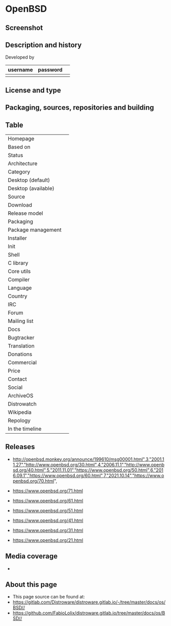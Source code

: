 # OpenBSD

## Screenshot


## Description and history



Developed by

| username | password |  |
|----------|----------|--|
|  |  |  |


## License and type




## Packaging, sources, repositories and building




## Table

|                       |  |
|-----------------------|--|
| Homepage              |  |
| Based on              |  |
| Status                |  |
| Architecture          |  |
| Category              |  |
| Desktop (default)     |  |
| Desktop (available)   |  |
| Source                |  |
| Download              |  |
| Release model         |  |
| Packaging             |  |
| Package management    |  |
| Installer             |  |
| Init                  |  |
| Shell                 |  |
| C library             |  |
| Core utils            |  |
| Compiler              |  |
| Language              |  |
| Country               |  |
| IRC                   |  |
| Forum                 |  |
| Mailing list          |  |
| Docs                  |  |
| Bugtracker            |  |
| Translation           |  |
| Donations             |  |
| Commercial            |  |
| Price                 |  |
| Contact               |  |
| Social                |  |
| ArchiveOS             |  |
| Distrowatch           |  |
| Wikipedia             |  |
| Repology              |  |
| In the timeline       |  |


## Releases



* http://openbsd.monkey.org/announce/199610/msg00001.html",3,"2001.11.27","http://www.openbsd.org/30.html",4,"2006.11.1","http://www.openbsd.org/40.html",5,"2011.11.01","https://www.openbsd.org/50.html",6,"2016.09.1","https://www.openbsd.org/60.html",7,"2021.10.14","https://www.openbsd.org/70.html",

* <https://www.openbsd.org/71.html>

* <https://www.openbsd.org/61.html>

* <https://www.openbsd.org/51.html>

* <https://www.openbsd.org/41.html>

* <https://www.openbsd.org/31.html>

* <https://www.openbsd.org/21.html>




## Media coverage

* 


## About this page

* This page source can be found at:
* <https://gitlab.com/Distroware/distroware.gitlab.io/-/tree/master/docs/os/BSD//>
* <https://github.com/FabioLolix/distroware.gitlab.io/tree/master/docs/os/BSD//>
